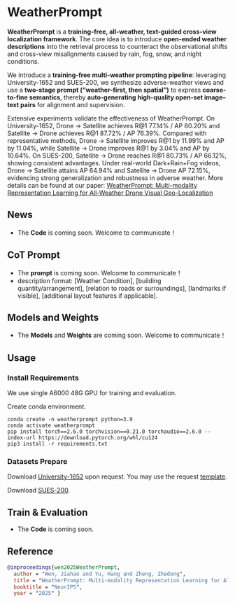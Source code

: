# WeatherPrompt


**WeatherPrompt** is a **training-free, all-weather, text-guided cross-view localization framework**. The core idea is to introduce **open-ended weather descriptions** into the retrieval process to counteract the observational shifts and cross-view misalignments caused by rain, fog, snow, and night conditions.

We introduce a **training-free multi-weather prompting pipeline**: leveraging University-1652 and SUES-200, we synthesize adverse-weather views and use a **two-stage prompt (“weather-first, then spatial”)** to express **coarse-to-fine semantics**, thereby **auto-generating high-quality open-set image–text pairs** for alignment and supervision.

Extensive experiments validate the effectiveness of WeatherPrompt. On University-1652, Drone $\rightarrow$ Satellite achieves R@1 77.14\% / AP 80.20\% and Satellite $\rightarrow$ Drone achieves R@1 87.72\% / AP 76.39\%. Compared with representative methods, Drone $\rightarrow$ Satellite improves R@1 by 11.99\% and AP by 11.04\%, while Satellite $\rightarrow$ Drone improves R@1 by 3.04\% and AP by 10.64\%. On SUES-200, Satellite $\rightarrow$ Drone reaches R@1 80.73\% / AP 66.12\%, showing consistent advantages. Under real-world Dark+Rain+Fog videos, Drone $\rightarrow$ Satellite attains AP 64.94\% and Satellite $\rightarrow$ Drone AP 72.15\%, evidencing strong generalization and robustness in adverse weather. More details can be found at our paper: [WeatherPrompt: Multi-modality Representation Learning for All-Weather Drone Visual Geo-Localization](https://arxiv.org/pdf/2508.09560)


## News
* The **Code** is coming soon. Welcome to communicate！


## CoT Prompt
* The **prompt** is coming soon. Welcome to communicate！
* description format: [Weather Condition], [building quantity/arrangement], [relation to roads or surroundings], [landmarks if visible], [additional layout features if applicable].

## Models and Weights
* The **Models** and **Weights** are coming soon. Welcome to communicate！

## Usage
### Install Requirements

We use single A6000 48G GPU for training and evaluation.

Create conda environment.

```
conda create -n weatherprompt python=3.9
conda activate weatherprompt
pip install torch==2.6.0 torchvision==0.21.0 torchaudio==2.6.0 --index-url https://download.pytorch.org/whl/cu124
pip3 install -r requirements.txt
```

### Datasets Prepare
Download [University-1652](https://github.com/layumi/University1652-Baseline) upon request. You may use the request [template](https://github.com/layumi/University1652-Baseline/blob/master/Request.md).

Download [SUES-200](https://github.com/Reza-Zhu/SUES-200-Benchmark).

## Train & Evaluation
* The **Code** is coming soon.

## Reference

```bibtex
@inproceedings{wen2025WeatherPrompt,
  author = "Wen, Jiahao and Yu, Hang and Zheng, Zhedong",
  title = "WeatherPrompt: Multi-modality Representation Learning for All-Weather Drone Visual Geo-Localization",
  booktitle = "NeurIPS",
  year = "2025" }
```






